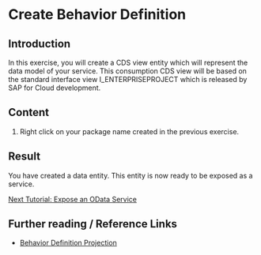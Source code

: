 # Create Behavior Definition

## Introduction 

In this exercise, you will create a CDS view entity which will represent the data model of your service. This consumption CDS view will be based on the standard interface view I_ENTERPRISEPROJECT which is released by SAP for Cloud development.

## Content

1. Right click on your package name created in the previous exercise.

## Result

You have created a data entity. This entity is now ready to be exposed as a service.

[Next Tutorial: Expose an OData Service](./expose.md)

## Further reading / Reference Links

- [Behavior Definition Projection](https://help.sap.com/docs/abap-cloud/abap-rap/projection-behavior-definition)